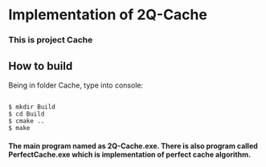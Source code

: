 # Implementation of 2Q-Cache

### This is project Cache

## How to build

Being in folder Cache, type into console:

```console

$ mkdir Build
$ cd Build
$ cmake ..
$ make

```

#### The main program named as 2Q-Cache.exe. There is also program called PerfectCache.exe which is implementation of perfect cache algorithm.
